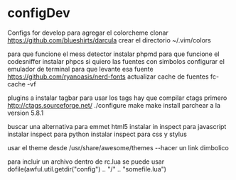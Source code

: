 # configDev
Configs for develop
para agregar el colorcheme clonar https://github.com/blueshirts/darcula
crear el directorio ~/.vim/colors

para que funcione el mess detector instalar phpmd 
para que funcione el codesniffer instalar phpcs
si quiero las fuentes con simbolos configurar el emulador de terminal para que levante esa fuente
https://github.com/ryanoasis/nerd-fonts 
actualizar cache de fuentes fc-cache -vf








plugins a instalar
tagbar
para usar los tags hay que compilar ctags primero http://ctags.sourceforge.net/
./configure
make
make install
parchear a la version 5.8.1


buscar una alternativa para emmet html5
instalar in inspect para javascript
instalar inspect para python
instalar inspect para css y stylus

usar el theme desde /usr/share/awesome/themes  --hacer un link dimbolico

para incluir un archivo dentro de rc.lua se puede usar
dofile(awful.util.getdir("config") .. "/" .. "somefile.lua")

